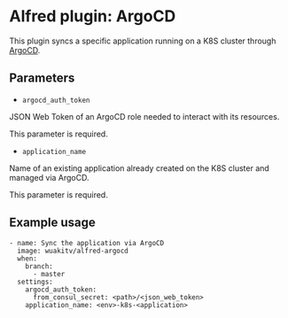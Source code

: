 # Alfred plugin: ArgoCD

This plugin syncs a specific application running on a K8S cluster through [ArgoCD](https://argoproj.github.io/argo-cd/).
## Parameters

* `argocd_auth_token`

JSON Web Token of an ArgoCD role needed to interact with its resources.

This parameter is required.

* `application_name`

Name of an existing application already created on the K8S cluster and managed via ArgoCD.

This parameter is required.


## Example usage
```
- name: Sync the application via ArgoCD
  image: wuakitv/alfred-argocd
  when:
    branch:
      - master
  settings:
    argocd_auth_token:
      from_consul_secret: <path>/<json_web_token>
    application_name: <env>-k8s-<application>
```
